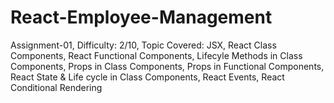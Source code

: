 # React-Employee-Management
Assignment-01, Difficulty: 2/10, Topic Covered: JSX, React Class Components, React Functional Components, Lifecyle Methods in Class Components, Props in Class Components, Props in Functional Components, React State &amp; Life cycle in Class Components, React Events, React Conditional Rendering
